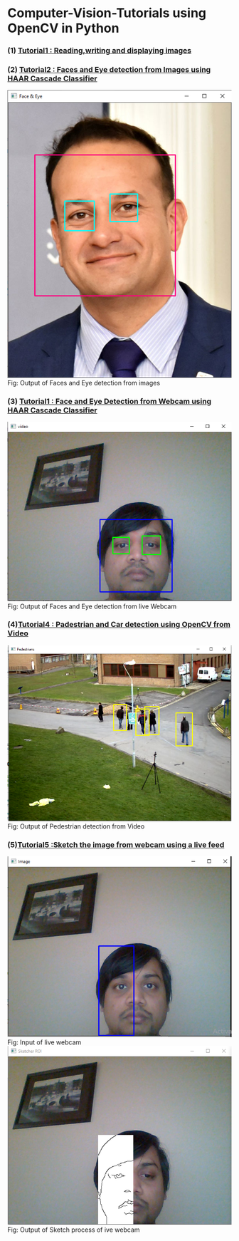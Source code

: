 # Computer-Vision-Tutorials using OpenCV in Python


### (1) [Tutorial1 : Reading,writing and displaying images](https://github.com/NitinNandeshwar/Computer-Vision-Tutorials/blob/main/Tutorial1.ipynb)

### (2) [Tutorial2 : Faces and Eye detection from Images using HAAR Cascade Classifier](https://github.com/NitinNandeshwar/Computer-Vision-Tutorials/blob/main/Tutorial2.ipynb)

![Figure 1](Images/Tutorial2_Output.png)
Fig: Output of Faces and Eye detection from images
### (3) [Tutorial1 : Face and Eye Detection from Webcam using HAAR Cascade Classifier](https://github.com/NitinNandeshwar/Computer-Vision-Tutorials/blob/main/Tutorial3.ipynb)

![Figure 2](Images/Tutorial3_Output.PNG)
Fig: Output of Faces and Eye detection from live Webcam
### (4)[Tutorial4 : Padestrian and Car detection using OpenCV from Video](https://github.com/NitinNandeshwar/Computer-Vision-Tutorials/blob/main/Tutorial4.ipynb)

![Figure 3](Images/Tutorial4_Output.PNG)
Fig: Output of Pedestrian detection from Video
### (5)[Tutorial5 :Sketch the image from webcam using a live feed](https://github.com/NitinNandeshwar/Computer-Vision-Tutorials/blob/main/Tutorial5.ipynb)

![Figure 4](Images/Tutorial5_input.PNG)
Fig: Input of live webcam
![Figure 5](Images/Tutorial5_Output.PNG)
Fig: Output of Sketch process of ive webcam

